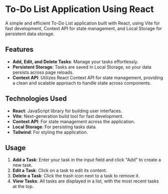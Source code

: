 # To-Do List Application Using React

A simple and efficient To-Do List application built with React, using Vite for fast development, Context API for state management, and Local Storage for persistent data storage.

## Features

- **Add, Edit, and Delete Tasks**: Manage your tasks effortlessly.
- **Persistent Storage**: Tasks are saved in Local Storage, so your data persists across page reloads.
- **Context API**: Utilizes React Context API for state management, providing a clean and scalable approach to handle state across components.

## Technologies Used

- **React**: JavaScript library for building user interfaces.
- **Vite**: Next-generation build tool for fast development.
- **Context API**: For state management across the application.
- **Local Storage**: For persisting tasks data.
- **Tailwind**: For styling the application.

## Usage

1. **Add a Task**: Enter your task in the input field and click "Add" to create a new task.
2. **Edit a Task**: Click on a task to edit its content.
3. **Delete a Task**: Click the trash icon next to a task to remove it.
4. **View Tasks**: All tasks are displayed in a list, with the most recent tasks at the top.
